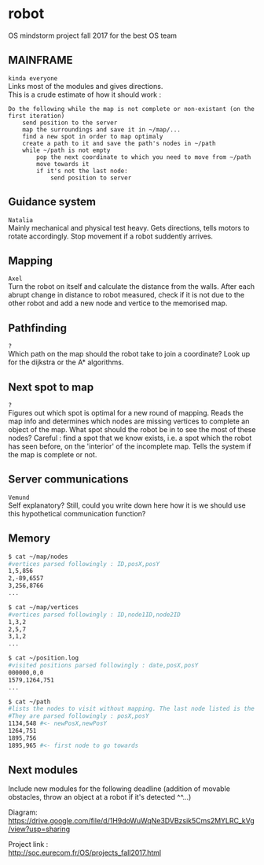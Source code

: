 # robot
OS mindstorm project fall 2017 for the best OS team

## MAINFRAME
`kinda everyone`  
Links most of the modules and gives directions.  
This is a crude estimate of how it should work :
```
Do the following while the map is not complete or non-existant (on the first iteration)
	send position to the server
	map the surroundings and save it in ~/map/...
	find a new spot in order to map optimaly
	create a path to it and save the path's nodes in ~/path
	while ~/path is not empty
		pop the next coordinate to which you need to move from ~/path
		move towards it
		if it's not the last node:
			send position to server
```

## Guidance system
`Natalia`  
Mainly mechanical and physical test heavy.
Gets directions, tells motors to rotate accordingly.
Stop movement if a robot suddently arrives.


## Mapping
`Axel`  
Turn the robot on itself and calculate the distance from the walls.
After each abrupt change in distance to robot measured, check if it is not due to the other robot and
add a new node and vertice to the memorised map.

## Pathfinding
`?`  
Which path on the map should the robot take to join a coordinate? Look up for the dijkstra or the A\* algorithms.

## Next spot to map
`?`  
Figures out which spot is optimal for a new round of mapping.
Reads the map info and determines which nodes are missing vertices to complete an object of the map. 
What spot should the robot be in to see the most of these nodes?
Careful : find a spot that we know exists, i.e. a spot which the robot has seen before, on the 
'interior' of the incomplete map.
Tells the system if the map is complete or not.

## Server communications
`Vemund`  
Self explanatory? Still, could you write down here how it is we should use this hypothetical communication function? 

## Memory

```bash
$ cat ~/map/nodes 
#vertices parsed followingly : ID,posX,posY
1,5,856
2,-89,6557
3,256,8766
...
```
```bash
$ cat ~/map/vertices 
#vertices parsed followingly : ID,node1ID,node2ID
1,3,2
2,5,7
3,1,2
...
```
```bash
$ cat ~/position.log 
#visited positions parsed followingly : date,posX,posY
000000,0,0
1579,1264,751
...
```
```bash
$ cat ~/path 
#lists the nodes to visit without mapping. The last node listed is the first one to visit 
#They are parsed followingly : posX,posY
1134,548 #<- newPosX,newPosY
1264,751
1895,756
1895,965 #<- first node to go towards
```

## Next modules
Include new modules for the following deadline (addition of movable obstacles, throw an object at a robot if it's detected ^^...)

Diagram:  
https://drive.google.com/file/d/1H9doWuWqNe3DVBzsik5Cms2MYLRC_kVg/view?usp=sharing

Project link :  
http://soc.eurecom.fr/OS/projects_fall2017.html
